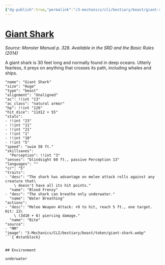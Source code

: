 ```yaml
---
{"dg-publish":true,"permalink":"/3-mechanics/cli/bestiary/beast/giant-shark/","tags":["ttrpg-cli/compendium/src/5e/mm","ttrpg-cli/monster/cr/5","ttrpg-cli/monster/environment/underwater","ttrpg-cli/monster/size/huge","ttrpg-cli/monster/type/beast"]}
---
```


# [Giant Shark](3-Mechanics\CLI\bestiary\beast/giant-shark.md)
*Source: Monster Manual p. 328. Available in the <span title='Systems Reference Document (5.1)'>SRD</span> and the Basic Rules (2014)*  

A giant shark is 30 feet long and normally found in deep oceans. Utterly fearless, it preys on anything that crosses its path, including whales and ships.

```statblock
"name": "Giant Shark"
"size": "Huge"
"type": "beast"
"alignment": "Unaligned"
"ac": !!int "13"
"ac_class": "natural armor"
"hp": !!int "126"
"hit_dice": "11d12 + 55"
"stats":
- !!int "23"
- !!int "11"
- !!int "21"
- !!int "1"
- !!int "10"
- !!int "5"
"speed": "swim 50 ft."
"skillsaves":
  "Perception": !!int "3"
"senses": "blindsight 60 ft., passive Perception 13"
"languages": ""
"cr": "5"
"traits":
- "desc": "The shark has advantage on melee attack rolls against any creature that\
    \ doesn't have all its hit points."
  "name": "Blood Frenzy"
- "desc": "The shark can breathe only underwater."
  "name": "Water Breathing"
"actions":
- "desc": "Melee Weapon Attack: +9 to hit, reach 5 ft., one target. Hit: 22\
    \ (3d10 + 6) piercing damage."
  "name": "Bite"
"source":
- "MM"
"image": "3-Mechanics/CLI/bestiary/beast/token/giant-shark.webp"
```{ #statblock}


## Environment

underwater